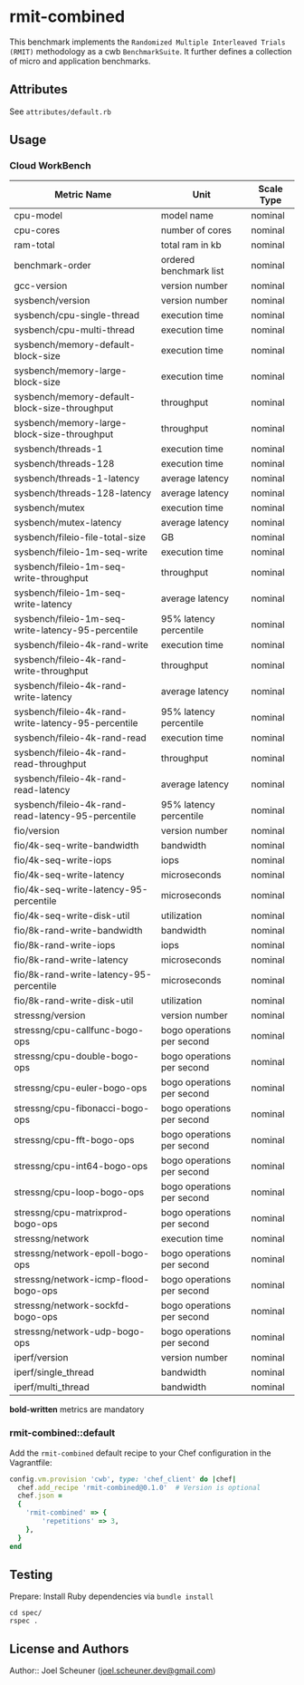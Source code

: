 # rmit-combined

This benchmark implements the `Randomized Multiple Interleaved Trials (RMIT)` methodology as a cwb `BenchmarkSuite`. It further defines a collection of micro and application benchmarks.

## Attributes

See `attributes/default.rb`

## Usage

### Cloud WorkBench

| Metric Name                  | Unit                   | Scale Type    |
| ---------------------------- | ---------------------- | ------------- |
| cpu-model                    | model name             | nominal       |
| cpu-cores                    | number of cores        | nominal       |
| ram-total                    | total ram in kb        | nominal       |
| benchmark-order              | ordered benchmark list | nominal       |
| gcc-version                  | version number         | nominal       |
| sysbench/version             | version number         | nominal       |
| sysbench/cpu-single-thread   | execution time         | nominal       |
| sysbench/cpu-multi-thread    | execution time         | nominal       |
| sysbench/memory-default-block-size | execution time   | nominal       |
| sysbench/memory-large-block-size   | execution time   | nominal       |
| sysbench/memory-default-block-size-throughput | throughput       | nominal       |
| sysbench/memory-large-block-size-throughput   | throughput       | nominal       |
| sysbench/threads-1           | execution time         | nominal       |
| sysbench/threads-128         | execution time         | nominal       |
| sysbench/threads-1-latency   | average latency        | nominal       |
| sysbench/threads-128-latency | average latency        | nominal       |
| sysbench/mutex               | execution time         | nominal       |
| sysbench/mutex-latency       | average latency        | nominal       |
| sysbench/fileio-file-total-size | GB                  | nominal       |
| sysbench/fileio-1m-seq-write | execution time         | nominal       |
| sysbench/fileio-1m-seq-write-throughput | throughput  | nominal       |
| sysbench/fileio-1m-seq-write-latency | average latency | nominal |
| sysbench/fileio-1m-seq-write-latency-95-percentile  | 95% latency percentile | nominal |
| sysbench/fileio-4k-rand-write | execution time | nominal |
| sysbench/fileio-4k-rand-write-throughput  | throughput | nominal |
| sysbench/fileio-4k-rand-write-latency | average latency | nominal |
| sysbench/fileio-4k-rand-write-latency-95-percentile | 95% latency percentile | nominal |
| sysbench/fileio-4k-rand-read  | execution time | nominal |
| sysbench/fileio-4k-rand-read-throughput | throughput | nominal |
| sysbench/fileio-4k-rand-read-latency  | average latency | nominal |
| sysbench/fileio-4k-rand-read-latency-95-percentile  | 95% latency percentile | nominal |
| fio/version                  | version number         | nominal       |
| fio/4k-seq-write-bandwidth | bandwidth | nominal |
| fio/4k-seq-write-iops | iops | nominal |
| fio/4k-seq-write-latency | microseconds | nominal |
| fio/4k-seq-write-latency-95-percentile | microseconds | nominal |
| fio/4k-seq-write-disk-util | utilization | nominal |
| fio/8k-rand-write-bandwidth | bandwidth | nominal |
| fio/8k-rand-write-iops | iops | nominal |
| fio/8k-rand-write-latency | microseconds | nominal |
| fio/8k-rand-write-latency-95-percentile | microseconds | nominal |
| fio/8k-rand-write-disk-util | utilization | nominal |
| stressng/version | version number | nominal |
| stressng/cpu-callfunc-bogo-ops | bogo operations per second | nominal |
| stressng/cpu-double-bogo-ops | bogo operations per second | nominal |
| stressng/cpu-euler-bogo-ops | bogo operations per second | nominal |
| stressng/cpu-fibonacci-bogo-ops | bogo operations per second | nominal |
| stressng/cpu-fft-bogo-ops | bogo operations per second | nominal |
| stressng/cpu-int64-bogo-ops | bogo operations per second | nominal |
| stressng/cpu-loop-bogo-ops | bogo operations per second | nominal |
| stressng/cpu-matrixprod-bogo-ops | bogo operations per second | nominal |
| stressng/network | execution time | nominal |
| stressng/network-epoll-bogo-ops | bogo operations per second | nominal |
| stressng/network-icmp-flood-bogo-ops | bogo operations per second | nominal |
| stressng/network-sockfd-bogo-ops | bogo operations per second | nominal |
| stressng/network-udp-bogo-ops | bogo operations per second | nominal |
| iperf/version | version number | nominal |
| iperf/single_thread | bandwidth | nominal |
| iperf/multi_thread | bandwidth | nominal |

**bold-written** metrics are mandatory

### rmit-combined::default

Add the `rmit-combined` default recipe to your Chef configuration in the Vagrantfile:

```ruby
config.vm.provision 'cwb', type: 'chef_client' do |chef|
  chef.add_recipe 'rmit-combined@0.1.0'  # Version is optional
  chef.json =
  {
    'rmit-combined' => {
        'repetitions' => 3,
    },
  }
end
```

## Testing

Prepare: Install Ruby dependencies via `bundle install`

```shell
cd spec/
rspec .
```

## License and Authors

Author:: Joel Scheuner (joel.scheuner.dev@gmail.com)
